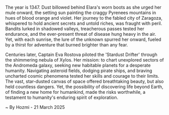 
The year is 1347.  Dust billowed behind Elara's worn boots as she urged her mule onward, the setting sun painting the craggy Pyrenees mountains in hues of blood orange and violet.  Her journey to the fabled city of Zaragoza, whispered to hold ancient secrets and untold riches, was fraught with peril.  Bandits lurked in shadowed valleys, treacherous passes tested her endurance, and the ever-present threat of disease hung heavy in the air. Yet, with each sunrise, the lure of the unknown spurred her onward, fueled by a thirst for adventure that burned brighter than any fear.

Centuries later, Captain Eva Rostova piloted the 'Stardust Drifter' through the shimmering nebula of Xylos.  Her mission: to chart unexplored sectors of the Andromeda galaxy, seeking new habitable planets for a desperate humanity.  Navigating asteroid fields, dodging pirate ships, and braving uncharted cosmic phenomena tested her skills and courage to their limits.  The vast, star-dusted canvas of space offered breathtaking beauty, but also held countless dangers.  Yet, the possibility of discovering life beyond Earth, of finding a new home for humankind, made the risks worthwhile, a testament to humanity's enduring spirit of exploration.

~ By Hozmi - 21 March 2025
